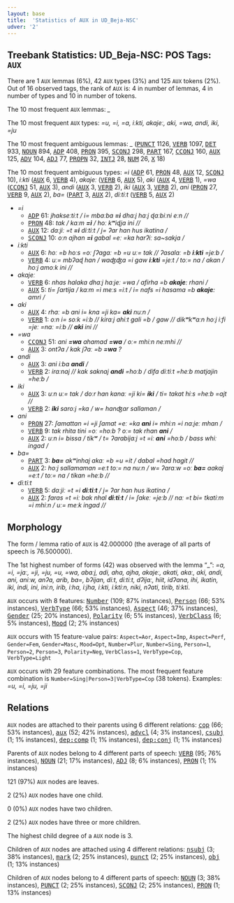```yaml
---
layout: base
title:  'Statistics of AUX in UD_Beja-NSC'
udver: '2'
---
```


## Treebank Statistics: UD_Beja-NSC: POS Tags: `AUX`

There are 1 `AUX` lemmas (6%), 42 `AUX` types (3%) and 125 `AUX` tokens (2%).
Out of 16 observed tags, the rank of `AUX` is: 4 in number of lemmas, 4 in number of types and 10 in number of tokens.

The 10 most frequent `AUX` lemmas: <em>_</em>

The 10 most frequent `AUX` types:  <em>=u, =i, =a, iːkti, akajeː, aki, =wa, andi, iki, =ju</em>

The 10 most frequent ambiguous lemmas: <em>_</em> (<tt><a href="bej_nsc-pos-PUNCT.html">PUNCT</a></tt> 1126, <tt><a href="bej_nsc-pos-VERB.html">VERB</a></tt> 1097, <tt><a href="bej_nsc-pos-DET.html">DET</a></tt> 933, <tt><a href="bej_nsc-pos-NOUN.html">NOUN</a></tt> 894, <tt><a href="bej_nsc-pos-ADP.html">ADP</a></tt> 408, <tt><a href="bej_nsc-pos-PRON.html">PRON</a></tt> 395, <tt><a href="bej_nsc-pos-SCONJ.html">SCONJ</a></tt> 298, <tt><a href="bej_nsc-pos-PART.html">PART</a></tt> 167, <tt><a href="bej_nsc-pos-CCONJ.html">CCONJ</a></tt> 160, <tt><a href="bej_nsc-pos-AUX.html">AUX</a></tt> 125, <tt><a href="bej_nsc-pos-ADV.html">ADV</a></tt> 104, <tt><a href="bej_nsc-pos-ADJ.html">ADJ</a></tt> 77, <tt><a href="bej_nsc-pos-PROPN.html">PROPN</a></tt> 32, <tt><a href="bej_nsc-pos-INTJ.html">INTJ</a></tt> 28, <tt><a href="bej_nsc-pos-NUM.html">NUM</a></tt> 26, <tt><a href="bej_nsc-pos-X.html">X</a></tt> 18)

The 10 most frequent ambiguous types:  <em>=i</em> (<tt><a href="bej_nsc-pos-ADP.html">ADP</a></tt> 61, <tt><a href="bej_nsc-pos-PRON.html">PRON</a></tt> 48, <tt><a href="bej_nsc-pos-AUX.html">AUX</a></tt> 12, <tt><a href="bej_nsc-pos-SCONJ.html">SCONJ</a></tt> 10), <em>iːkti</em> (<tt><a href="bej_nsc-pos-AUX.html">AUX</a></tt> 6, <tt><a href="bej_nsc-pos-VERB.html">VERB</a></tt> 4), <em>akajeː</em> (<tt><a href="bej_nsc-pos-VERB.html">VERB</a></tt> 6, <tt><a href="bej_nsc-pos-AUX.html">AUX</a></tt> 5), <em>aki</em> (<tt><a href="bej_nsc-pos-AUX.html">AUX</a></tt> 4, <tt><a href="bej_nsc-pos-VERB.html">VERB</a></tt> 1), <em>=wa</em> (<tt><a href="bej_nsc-pos-CCONJ.html">CCONJ</a></tt> 51, <tt><a href="bej_nsc-pos-AUX.html">AUX</a></tt> 3), <em>andi</em> (<tt><a href="bej_nsc-pos-AUX.html">AUX</a></tt> 3, <tt><a href="bej_nsc-pos-VERB.html">VERB</a></tt> 2), <em>iki</em> (<tt><a href="bej_nsc-pos-AUX.html">AUX</a></tt> 3, <tt><a href="bej_nsc-pos-VERB.html">VERB</a></tt> 2), <em>ani</em> (<tt><a href="bej_nsc-pos-PRON.html">PRON</a></tt> 27, <tt><a href="bej_nsc-pos-VERB.html">VERB</a></tt> 9, <tt><a href="bej_nsc-pos-AUX.html">AUX</a></tt> 2), <em>ba=</em> (<tt><a href="bej_nsc-pos-PART.html">PART</a></tt> 3, <tt><a href="bej_nsc-pos-AUX.html">AUX</a></tt> 2), <em>diːtiːt</em> (<tt><a href="bej_nsc-pos-VERB.html">VERB</a></tt> 5, <tt><a href="bej_nsc-pos-AUX.html">AUX</a></tt> 2)


* <em>=i</em>
  * <tt><a href="bej_nsc-pos-ADP.html">ADP</a></tt> 61: <em>jhakseːtiːt / i= mbaːba <b>=i</b> dhaːj haːj ɖaːbiːni eːn //</em>
  * <tt><a href="bej_nsc-pos-PRON.html">PRON</a></tt> 48: <em>tak / kaːm <b>=i</b> / hoː kʷiɖja ini //</em>
  * <tt><a href="bej_nsc-pos-AUX.html">AUX</a></tt> 12: <em>daːjiː =t <b>=i</b> diːtiːt / j= ʔar han hus ikatina /</em>
  * <tt><a href="bej_nsc-pos-SCONJ.html">SCONJ</a></tt> 10: <em>oːn ajhan <b>=i</b> gabal =eː =ka harʔiː sa~sakja /</em>
* <em>iːkti</em>
  * <tt><a href="bej_nsc-pos-AUX.html">AUX</a></tt> 6: <em>hoː =b hoːs =oː ʃʔagaː =b =u uː= tak // ʔasalaː =b <b>iːkti</b> =jeːb /</em>
  * <tt><a href="bej_nsc-pos-VERB.html">VERB</a></tt> 4: <em>uː= mbʔaɖ han / waʤʤa =i gaw <b>iːkti</b> =jeːt / toː= na / akan / hoːj amoːk ini //</em>
* <em>akajeː</em>
  * <tt><a href="bej_nsc-pos-VERB.html">VERB</a></tt> 6: <em>nhas halaka dhaːj haːjeː =wa / afirha =b <b>akajeː</b> rhani /</em>
  * <tt><a href="bej_nsc-pos-AUX.html">AUX</a></tt> 5: <em>ti= ʃartija / kaːm =i meːs =iːt / i= nafs =i hasama =b <b>akajeː</b> amri /</em>
* <em>aki</em>
  * <tt><a href="bej_nsc-pos-AUX.html">AUX</a></tt> 4: <em>rhaː =b ani i= kna =ji ka= <b>aki</b> nuːn /</em>
  * <tt><a href="bej_nsc-pos-VERB.html">VERB</a></tt> 1: <em>oːn i= soːk =iːb // kiraːj ahiːt gali =b / gaw // dikʷkʷaːn hoːj iːfi =jeː =naː =iːb // <b>aki</b> ini //</em>
* <em>=wa</em>
  * <tt><a href="bej_nsc-pos-CCONJ.html">CCONJ</a></tt> 51: <em>ani <b>=wa</b> ahamad <b>=wa</b> / oː= mhiːn neːmhi //</em>
  * <tt><a href="bej_nsc-pos-AUX.html">AUX</a></tt> 3: <em>ontʔa / kak jʔaː =b <b>=wa</b> ?</em>
* <em>andi</em>
  * <tt><a href="bej_nsc-pos-AUX.html">AUX</a></tt> 3: <em>ani iːba <b>andi</b> /</em>
  * <tt><a href="bej_nsc-pos-VERB.html">VERB</a></tt> 2: <em>iraːnaj // kak saknaj <b>andi</b> =hoːb / difa diːtiːt =heːb matjajin =heːb /</em>
* <em>iki</em>
  * <tt><a href="bej_nsc-pos-AUX.html">AUX</a></tt> 3: <em>uːn uː= tak / doːr han kanaː =ji ki= <b>iki</b> / ti= takat hiːs =heːb =ajt //</em>
  * <tt><a href="bej_nsc-pos-VERB.html">VERB</a></tt> 2: <em><b>iki</b> saroːj =ka / w= hanʤar sallaman /</em>
* <em>ani</em>
  * <tt><a href="bej_nsc-pos-PRON.html">PRON</a></tt> 27: <em>ʃamattan =i =ji ʃamat =eː =ka <b>ani</b> i= mhiːn =i naːjeː mhan /</em>
  * <tt><a href="bej_nsc-pos-VERB.html">VERB</a></tt> 9: <em>tak rhita tini =oː =hoːb ? oː= tak rhan <b>ani</b> /</em>
  * <tt><a href="bej_nsc-pos-AUX.html">AUX</a></tt> 2: <em>uːn i= bissa / tikʷ / t= ʔarabijaːj =t =iː <b>ani</b> =hoːb / bass whiː ingad /</em>
* <em>ba=</em>
  * <tt><a href="bej_nsc-pos-PART.html">PART</a></tt> 3: <em><b>ba=</b> akʷinhaj akaː =b =u =it / dabal =had hagit //</em>
  * <tt><a href="bej_nsc-pos-AUX.html">AUX</a></tt> 2: <em>hoːj sallamaman =eːt toː= na nuːn / w= ʔaraːw =oː <b>ba=</b> aakaj =eːt / toː= na / tikan =heːb //</em>
* <em>diːtiːt</em>
  * <tt><a href="bej_nsc-pos-VERB.html">VERB</a></tt> 5: <em>daːjiː =t =i <b>diːtiːt</b> / j= ʔar han hus ikatina /</em>
  * <tt><a href="bej_nsc-pos-AUX.html">AUX</a></tt> 2: <em>faras =t =iː bak nhal <b>diːtiːt</b> / i= ʃakeː =jeːb // naː =t bi= tkatiːm =i mhiːn / uː= meːk ingad //</em>

## Morphology

The form / lemma ratio of `AUX` is 42.000000 (the average of all parts of speech is 76.500000).

The 1st highest number of forms (42) was observed with the lemma “_”: <em>=a, =i, =jaː, =ji, =ju, =u, =wa, abaːj, adi, aha, ajha, akajeː, akati, akaː, aki, andi, ani, aniːw, anʔa, arib, ba=, bʔijan, diːt, diːtiːt, dʔijaː, hiit, idʔana, ihi, ikatin, iki, indi, ini, iniːn, irib, iːha, iːjha, iːkti, iːktiːn, niki, nʔati, tirib, tiːkti</em>.

`AUX` occurs with 8 features: <tt><a href="bej_nsc-feat-Number.html">Number</a></tt> (109; 87% instances), <tt><a href="bej_nsc-feat-Person.html">Person</a></tt> (66; 53% instances), <tt><a href="bej_nsc-feat-VerbType.html">VerbType</a></tt> (66; 53% instances), <tt><a href="bej_nsc-feat-Aspect.html">Aspect</a></tt> (46; 37% instances), <tt><a href="bej_nsc-feat-Gender.html">Gender</a></tt> (25; 20% instances), <tt><a href="bej_nsc-feat-Polarity.html">Polarity</a></tt> (6; 5% instances), <tt><a href="bej_nsc-feat-VerbClass.html">VerbClass</a></tt> (6; 5% instances), <tt><a href="bej_nsc-feat-Mood.html">Mood</a></tt> (2; 2% instances)

`AUX` occurs with 15 feature-value pairs: `Aspect=Aor`, `Aspect=Imp`, `Aspect=Perf`, `Gender=Fem`, `Gender=Masc`, `Mood=Opt`, `Number=Plur`, `Number=Sing`, `Person=1`, `Person=2`, `Person=3`, `Polarity=Neg`, `VerbClass=1`, `VerbType=Cop`, `VerbType=Light`

`AUX` occurs with 29 feature combinations.
The most frequent feature combination is `Number=Sing|Person=3|VerbType=Cop` (38 tokens).
Examples: <em>=u, =i, =ju, =ji</em>


## Relations

`AUX` nodes are attached to their parents using 6 different relations: <tt><a href="bej_nsc-dep-cop.html">cop</a></tt> (66; 53% instances), <tt><a href="bej_nsc-dep-aux.html">aux</a></tt> (52; 42% instances), <tt><a href="bej_nsc-dep-advcl.html">advcl</a></tt> (4; 3% instances), <tt><a href="bej_nsc-dep-csubj.html">csubj</a></tt> (1; 1% instances), <tt><a href="bej_nsc-dep-dep-comp.html">dep:comp</a></tt> (1; 1% instances), <tt><a href="bej_nsc-dep-dep-conj.html">dep:conj</a></tt> (1; 1% instances)

Parents of `AUX` nodes belong to 4 different parts of speech: <tt><a href="bej_nsc-pos-VERB.html">VERB</a></tt> (95; 76% instances), <tt><a href="bej_nsc-pos-NOUN.html">NOUN</a></tt> (21; 17% instances), <tt><a href="bej_nsc-pos-ADJ.html">ADJ</a></tt> (8; 6% instances), <tt><a href="bej_nsc-pos-PRON.html">PRON</a></tt> (1; 1% instances)

121 (97%) `AUX` nodes are leaves.

2 (2%) `AUX` nodes have one child.

0 (0%) `AUX` nodes have two children.

2 (2%) `AUX` nodes have three or more children.

The highest child degree of a `AUX` node is 3.

Children of `AUX` nodes are attached using 4 different relations: <tt><a href="bej_nsc-dep-nsubj.html">nsubj</a></tt> (3; 38% instances), <tt><a href="bej_nsc-dep-mark.html">mark</a></tt> (2; 25% instances), <tt><a href="bej_nsc-dep-punct.html">punct</a></tt> (2; 25% instances), <tt><a href="bej_nsc-dep-obj.html">obj</a></tt> (1; 13% instances)

Children of `AUX` nodes belong to 4 different parts of speech: <tt><a href="bej_nsc-pos-NOUN.html">NOUN</a></tt> (3; 38% instances), <tt><a href="bej_nsc-pos-PUNCT.html">PUNCT</a></tt> (2; 25% instances), <tt><a href="bej_nsc-pos-SCONJ.html">SCONJ</a></tt> (2; 25% instances), <tt><a href="bej_nsc-pos-PRON.html">PRON</a></tt> (1; 13% instances)

